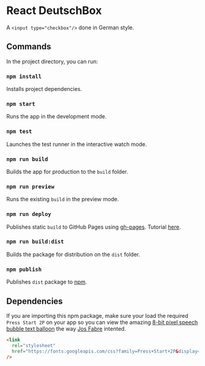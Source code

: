 # React DeutschBox

A `<input type="checkbox"/>` done in German style.

## Commands

In the project directory, you can run:

### `npm install`

Installs project dependencies.

### `npm start`

Runs the app in the development mode.

### `npm test`

Launches the test runner in the interactive watch mode.

### `npm run build`

Builds the app for production to the `build` folder.

### `npm run preview`

Runs the existing `build` in the preview mode.

### `npm run deploy`

Publishes static `build` to GitHub Pages using [gh-pages](https://github.com/tschaub/gh-pages). Tutorial [here](https://dev.to/yuribenjamin/how-to-deploy-react-app-in-github-pages-2a1f).

### `npm run build:dist`

Builds the package for distribution on the `dist` folder.

### `npm publish`

Publishes `dist` package to [npm](https://www.npmjs.com/package/react-deutschbox).

## Dependencies

If you are importing this npm package, make sure your load the required `Press Start 2P` on your app so you can view the amazing [8-bit pixel speech bubble text balloon](https://codepen.io/josfabre/pen/EBMWwW) the way [Jos Fabre](https://codepen.io/josfabre) intented.

```html
<link
  rel="stylesheet"
  href="https://fonts.googleapis.com/css?family=Press+Start+2P&display=swap"
/>
```
